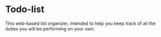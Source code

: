 # Todo-list
This web-based list organizer, intended to help you keep track of all the duties you will be performing on your own. 
